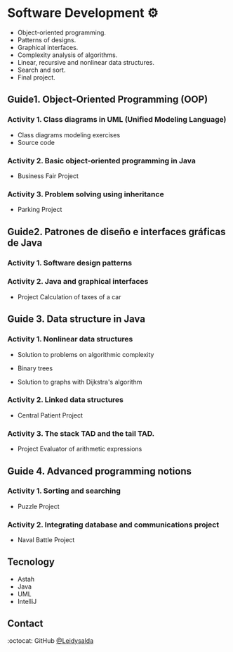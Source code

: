 Software Development :gear:
======

* Object-oriented programming.
* Patterns of designs.
* Graphical interfaces.
* Complexity analysis of algorithms.
* Linear, recursive and nonlinear data structures.
* Search and sort.
* Final project.
>
>
## Guide1. Object-Oriented Programming (OOP)
### Activity 1. Class diagrams in UML (Unified Modeling Language)

* Class diagrams modeling exercises
* Source code
> 
### Activity 2. Basic object-oriented programming in Java

* Business Fair Project
>
### Activity 3. Problem solving using inheritance

* Parking Project
>
>
## Guide2. Patrones de diseño e interfaces gráficas de Java
### Activity 1. Software design patterns

### Activity 2. Java and graphical interfaces

* Project Calculation of taxes of a car


## Guide 3. Data structure in Java
### Activity 1. Nonlinear data structures

* Solution to problems on algorithmic complexity

* Binary trees

* Solution to graphs with Dijkstra's algorithm

### Activity 2. Linked data structures

* Central Patient Project

### Activity 3. The stack TAD and the tail TAD.

* Project Evaluator of arithmetic expressions

## Guide 4. Advanced programming notions

### Activity 1. Sorting and searching

* Puzzle Project

### Activity 2. Integrating database and communications project

* Naval Battle Project


## Tecnology
* Astah
* Java
* UML
* IntelliJ

## Contact

:octocat: GitHub [@Leidysalda](https://github.com/LeidySalda)

